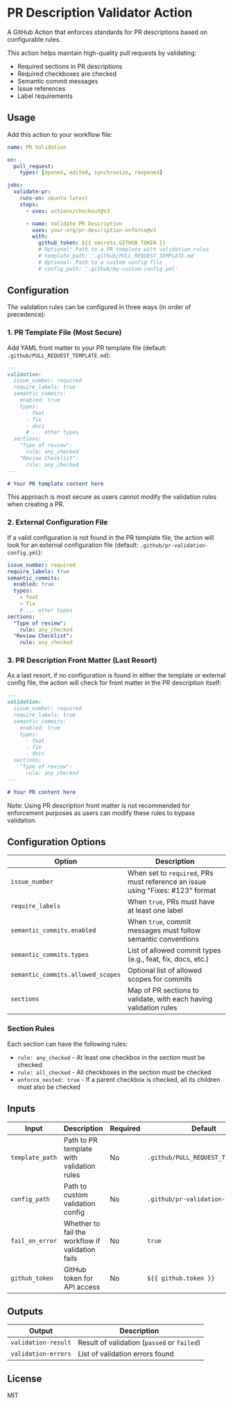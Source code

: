 # PR Description Validator Action

A GitHub Action that enforces standards for PR descriptions based on configurable rules.

This action helps maintain high-quality pull requests by validating:

- Required sections in PR descriptions
- Required checkboxes are checked
- Semantic commit messages
- Issue references
- Label requirements

## Usage

Add this action to your workflow file:

```yaml
name: PR Validation

on:
  pull_request:
    types: [opened, edited, synchronize, reopened]

jobs:
  validate-pr:
    runs-on: ubuntu-latest
    steps:
      - uses: actions/checkout@v3

      - name: Validate PR Description
        uses: your-org/pr-description-enforce@v1
        with:
          github_token: ${{ secrets.GITHUB_TOKEN }}
          # Optional: Path to a PR template with validation rules
          # template_path: '.github/PULL_REQUEST_TEMPLATE.md'
          # Optional: Path to a custom config file
          # config_path: '.github/my-custom-config.yml'
```

## Configuration

The validation rules can be configured in three ways (in order of precedence):

### 1. PR Template File (Most Secure)

Add YAML front matter to your PR template file (default: `.github/PULL_REQUEST_TEMPLATE.md`):

```markdown
---
validation:
  issue_number: required
  require_labels: true
  semantic_commits:
    enabled: true
    types:
      - feat
      - fix
      - docs
      # ... other types
  sections:
    "Type of review":
      rule: any_checked
    "Review Checklist":
      rule: any_checked
---

# Your PR template content here
```

This approach is most secure as users cannot modify the validation rules when creating a PR.

### 2. External Configuration File

If a valid configuration is not found in the PR template file, the action will look for an external configuration file (default: `.github/pr-validation-config.yml`):

```yaml
issue_number: required
require_labels: true
semantic_commits:
  enabled: true
  types:
    - feat
    - fix
    # ... other types
sections:
  "Type of review":
    rule: any_checked
  "Review Checklist":
    rule: any_checked
```

### 3. PR Description Front Matter (Last Resort)

As a last resort, if no configuration is found in either the template or external config file, the action will check for front matter in the PR description itself:

```markdown
---
validation:
  issue_number: required
  require_labels: true
  semantic_commits:
    enabled: true
    types:
      - feat
      - fix
      - docs
  sections:
    "Type of review":
      rule: any_checked
---

# Your PR content here
```

Note: Using PR description front matter is not recommended for enforcement purposes as users can modify these rules to bypass validation.

## Configuration Options

| Option                            | Description                                                                    |
| --------------------------------- | ------------------------------------------------------------------------------ |
| `issue_number`                    | When set to `required`, PRs must reference an issue using "Fixes: #123" format |
| `require_labels`                  | When `true`, PRs must have at least one label                                  |
| `semantic_commits.enabled`        | When `true`, commit messages must follow semantic conventions                  |
| `semantic_commits.types`          | List of allowed commit types (e.g., feat, fix, docs, etc.)                     |
| `semantic_commits.allowed_scopes` | Optional list of allowed scopes for commits                                    |
| `sections`                        | Map of PR sections to validate, with each having validation rules              |

### Section Rules

Each section can have the following rules:

- `rule: any_checked` - At least one checkbox in the section must be checked
- `rule: all_checked` - All checkboxes in the section must be checked
- `enforce_nested: true` - If a parent checkbox is checked, all its children must also be checked

## Inputs

| Input           | Description                                      | Required | Default                            |
| --------------- | ------------------------------------------------ | -------- | ---------------------------------- |
| `template_path` | Path to PR template with validation rules        | No       | `.github/PULL_REQUEST_TEMPLATE.md` |
| `config_path`   | Path to custom validation config                 | No       | `.github/pr-validation-config.yml` |
| `fail_on_error` | Whether to fail the workflow if validation fails | No       | `true`                             |
| `github_token`  | GitHub token for API access                      | No       | `${{ github.token }}`              |

## Outputs

| Output              | Description                                 |
| ------------------- | ------------------------------------------- |
| `validation-result` | Result of validation (`passed` or `failed`) |
| `validation-errors` | List of validation errors found             |

## License

MIT
